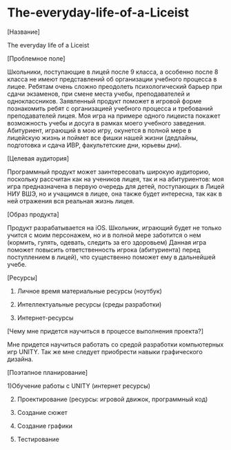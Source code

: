 # The-everyday-life-of-a-Liceist
[Название]

The everyday life of a Liceist


[Проблемное поле]

Школьники, поступающие в лицей после 9 класса, а особенно после 8 класса не имеют представлений об организации учебного процесса в лицее. Ребятам очень сложно преодолеть психологический барьер при сдачи экзаменов, при смене места учебы, преподавателей и одноклассников.  Заявленный продукт поможет в игровой форме познакомить ребят с организацией учебного процесса и требований преподавателей лицея. Моя игра на примере одного лицеиста покажет возможность учебы и досуга в рамках моего учебного заведения. Абитуриент, играющий в мою игру, окунется в полной мере в лицейскую жизнь и поймет все фишки нашей жизни (дедлайны, подготовка и сдача ИВР, факультетские дни, юрьевы дни).


[Целевая аудитория]

Программный продукт может заинтересовать широкую аудиторию, поскольку рассчитан как на учеников лицея, так и на абитуриентов: моя игра предназначена в первую очередь для детей, поступающих в Лицей НИУ ВШЭ, но и учащимся в лицее, она также будет интересна, так как в ней отражения вся реальная жизнь лицея.


[Образ продукта]

Продукт разрабатывается на iOS. 
Школьник, играющий будет не только учится с моим персонажем, но и в полной мере заботится о нем (кормить, гулять, одевать, следить за его здоровьем) 
Данная игра поможет повысить ответственность игрока (абитуриента) перед поступлением в лицей), что существенно поможет ему в дальнейшей учебе. 


[Ресурсы]

1) Личное время материальные ресурсы (ноутбук) 

2) Интеллектуальные ресурсы (среды разработки)

3) Интернет-ресурсы


[Чему мне придется научиться в процессе выполнения проекта?]

Мне придется научиться работать со средой разработки компьютерных игр UNITY.
Так же мне следует приобрести навыки графического дизайна. 



[Поэтапное планирование]

1)Обучение работы с UNITY (интернет ресурсы)

2) Проектирование (ресурсы: игровой движок, программный код) 

3) Создание сюжет

4)  Создание графики 

5) Тестирование
